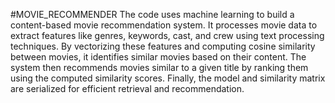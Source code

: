 #MOVIE_RECOMMENDER
The code uses machine learning to build a content-based movie recommendation system. It processes movie data to extract features like genres, keywords, cast, and crew using text processing techniques. 
By vectorizing these features and computing cosine similarity between movies, it identifies similar movies based on their content. 
The system then recommends movies similar to a given title by ranking them using the computed similarity scores. Finally, the model and similarity matrix are serialized for efficient retrieval and recommendation.


